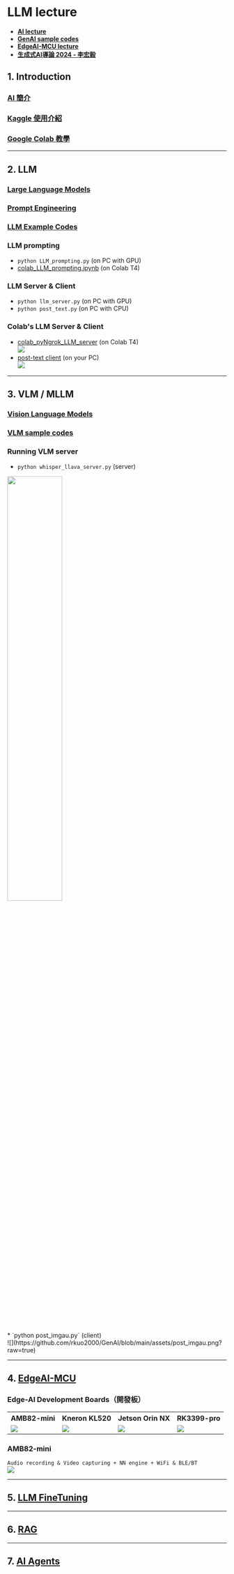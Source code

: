# LLM lecture
* **[AI lecture](https://rkuo2000.github.io/AI-course/)**
* **[GenAI sample codes](https://github.com/rkuo2000/GenAI)**
* **[EdgeAI-MCU lecture](https://rkuo2000.github.io/EdgeAI-course/)**
* **[生成式AI導論 2024 - 李宏毅](https://www.youtube.com/playlist?list=PLJV_el3uVTsPz6CTopeRp2L2t4aL_KgiI)**
  
## 1. Introduction
### [AI 簡介](https://rkuo2000.github.io/AI-course/lecture/2023/12/01/AI-Brief.html)
### [Kaggle 使用介紹](https://rkuo2000.github.io/AI-course/lecture/2023/12/01/Kaggle-Intro.html)
### [Google Colab 教學](https://medium.com/python4u/google-colab-%E6%95%99%E5%AD%B8-1-python-%E9%9B%B2%E7%AB%AF%E9%96%8B%E7%99%BC%E7%92%B0%E5%A2%83%E5%AE%89%E8%A3%9D%E8%88%87%E5%BF%AB%E9%80%9F%E5%B0%8E%E8%A6%BD-78942200525f)

---
## 2. LLM

### [Large Language Models](https://rkuo2000.github.io/AI-course/lecture/2024/03/21/LLM.html) 

### [Prompt Engineering](https://rkuo2000.github.io/AI-course/lecture/2024/03/21/Prompt-Engineering.html)

### [LLM Example Codes](https://github.com/rkuo2000/GenAI/tree/main/Text-to-Text)

### LLM prompting
* `python LLM_prompting.py` (on PC with GPU)
* [colab_LLM_prompting.ipynb](https://github.com/rkuo2000/GenAI/blob/main/Text-to-Text/colab_LLM_prompting.ipynb) (on Colab T4)

### LLM Server & Client
* `python llm_server.py` (on PC with GPU)
* `python post_text.py`  (on PC with CPU)

### Colab's LLM Server & Client
* [colab_pyNgrok_LLM_server](https://github.com/rkuo2000/GenAI/blob/main/Text-to-Text/colab_pyNgrok_LLM_Server.ipynb) (on Colab T4)<br>
![](https://github.com/rkuo2000/GenAI/blob/main/assets/pyngrok_LLM_Server_fastapi.png?raw=true)
* [post-text client](https://github.com/rkuo2000/GenAI/blob/main/Text-to-Text/post_text.py) (on your PC)<br>
![](https://github.com/rkuo2000/GenAI/blob/main/assets/pyngrok_post_text.png?raw=true)

---
## 3. VLM / MLLM

### [Vision Language Models](https://rkuo2000.github.io/AI-course/lecture/2024/04/04/VLM.html)

### [VLM sample codes](https://github.com/rkuo2000/GenAI/tree/main/Image-to-Text)

### Running VLM server
* `python whisper_llava_server.py` (server)<br>
<p><img width="50%" height="50%" src="https://github.com/rkuo2000/GenAI/blob/main/Image-to-Text/images/Tainan_BeefSoup.jpg?raw=true"></p>
* `python post_imgau.py` (client)<br>
![](https://github.com/rkuo2000/GenAI/blob/main/assets/post_imgau.png?raw=true)

---
## 4. [EdgeAI-MCU](https://rkuo2000.github.io/EdgeAI-course/lecture/2024/03/01/Edge-AI-MCU-Capstone-Projects.html)

### Edge-AI Development Boards（開發板）
<table>
<tr><th> AMB82-mini </th><th> Kneron KL520</th><th> Jetson Orin NX </th><th> RK3399-pro </th></tr>
<tr>
<td><img src="https://www.amebaiot.com/wp-content/uploads/2023/03/amb82_mini.png"></td>
<td><img src="https://www.everfocus.com/upload/catalog_m/b098f7b0f63a26477cd2cb5d08eb12c0.png"></td>
<td><img src="https://gcs.rimg.com.tw/g4/265/d35/playrobot-inc/d/4b/6e/22325013064558_792.png"></td>
<td><img src="https://gcs.rimg.com.tw/g1/1/26/cb/22025731591883_229.jpg"></td>
</tr>
</table>

### AMB82-mini
`Audio recording & Video capturing + NN engine + WiFi & BLE/BT`<br>
![](https://www.amebaiot.com/wp-content/uploads/2023/03/amb82_mini.png)

---
## 5. [LLM FineTuning](https://rkuo2000.github.io/AI-course/lecture/2024/05/01/LLM-FineTuning.html)

---
## 6. [RAG](https://rkuo2000.github.io/AI-course/lecture/2024/05/04/RAG.html)

---
## 7. [AI Agents](https://rkuo2000.github.io/AI-course/lecture/2024/05/05/AI-Agents.html)
